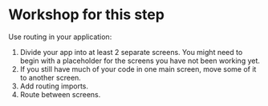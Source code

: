 # Workshop for this step

Use routing in your application:

1. Divide your app into at least 2 separate screens.
   You might need to begin with a placeholder for the screens
   you have not been working yet.
2. If you still have much of your code in one main screen,
   move some of it to another screen.
3. Add routing imports.
4. Route between screens.
